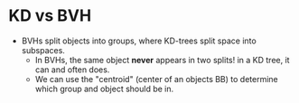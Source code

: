 # KD vs BVH

* BVHs split objects into groups, where KD-trees split space into subspaces.
  * In BVHs, the same object **never** appears in two splits! in a KD tree, it can and often does.
  * We can use the "centroid" (center of an objects BB) to determine which group and object should be in.
